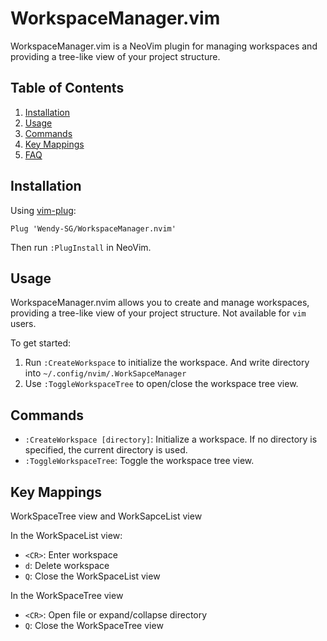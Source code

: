 # WorkspaceManager.vim

WorkspaceManager.vim is a NeoVim plugin for managing workspaces and providing a tree-like view of your project structure.

## Table of Contents

1. [Installation](#installation)
2. [Usage](#usage)
3. [Commands](#commands)
4. [Key Mappings](#key-mappings)
5. [FAQ](#faq)

## Installation

Using [vim-plug](https://github.com/junegunn/vim-plug):

```vim
Plug 'Wendy-SG/WorkspaceManager.nvim'
```

Then run `:PlugInstall` in NeoVim.

## Usage

WorkspaceManager.nvim allows you to create and manage workspaces, providing a tree-like view of your project structure.
Not available for `vim` users.

To get started:

1. Run `:CreateWorkspace` to initialize the workspace. And write directory into `~/.config/nvim/.WorkSapceManager`
2. Use `:ToggleWorkspaceTree` to open/close the workspace tree view.

## Commands

- `:CreateWorkspace [directory]`: Initialize a workspace. If no directory is specified, the current directory is used.
- `:ToggleWorkspaceTree`: Toggle the workspace tree view.

## Key Mappings

WorkSpaceTree view and WorkSapceList view

In the  WorkSpaceList view:

- `<CR>`: Enter workspace
- `d`: Delete workspace
- `Q`: Close the WorkSpaceList view

In the WorkSpaceTree view
- `<CR>`: Open file or expand/collapse directory
- `Q`: Close the WorkSpaceTree view
